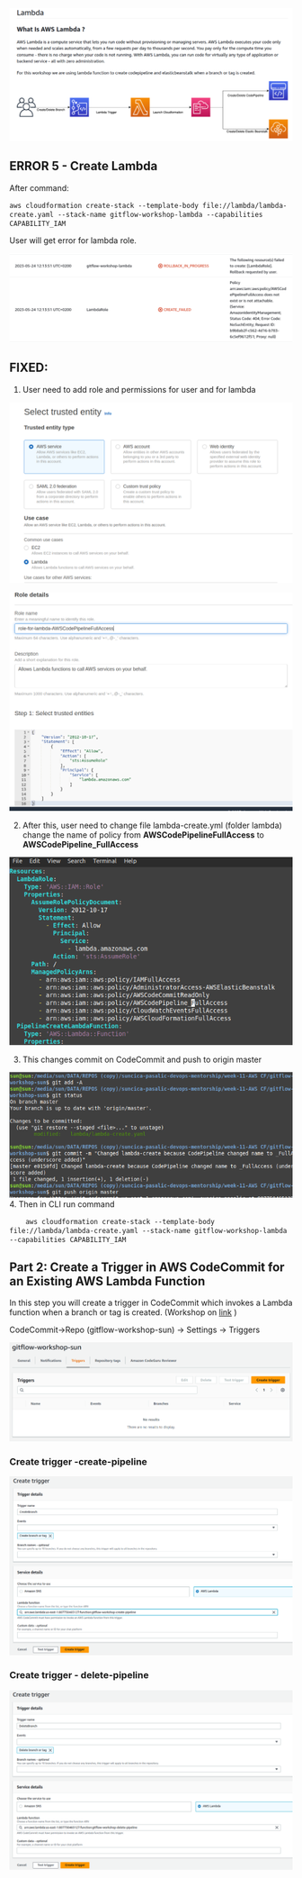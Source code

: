 ![part-lambda](img/part-lambda.png)

## ERROR 5 - Create Lambda 

After command: 

    aws cloudformation create-stack --template-body file://lambda/lambda-create.yaml --stack-name gitflow-workshop-lambda --capabilities CAPABILITY_IAM

User will get error for lambda role. 

![error5-role-lambda](img/error5-lambda-role.png)


## FIXED: 
1. User need to add role and permissions for user and for lambda 
   
![error5-creation-lambda-role](img/error5-lambda-role-creation-for-user.png)

![error5-lambda](img/error5-role-lambda-to-call-aws-services.png)


2. After this, user need to change file lambda-create.yml (folder lambda) change the name of policy from **AWSCodePipelineFullAccess** to **AWSCodePipeline_FullAccess**

![lambda-error-fullaccess](img/lambda-error-fullaccess.png)

3. This changes commit on CodeCommit and push to origin master

![push-changes-codecommit](img/lambda-codecommit-push.png)
4. Then in CLI run command 

        aws cloudformation create-stack --template-body file://lambda/lambda-create.yaml --stack-name gitflow-workshop-lambda --capabilities CAPABILITY_IAM




## Part 2: Create a Trigger in AWS CodeCommit for an Existing AWS Lambda Function

In this step you will create a trigger in CodeCommit which invokes a Lambda function when a branch or tag is created. (Workshop on [link](https://catalog.us-east-1.prod.workshops.aws/workshops/484a7839-1887-43e8-a541-a8c014cd5b18/en-US/cfn/lambda/lambda-trigger) )

CodeCommit->Repo (gitflow-workshop-sun) -> Settings -> Triggers

![create-trigger-lambda](img/create-trigger-lambda.png)

### Create trigger -create-pipeline

![create-trigger-details](img/create-trigger-with--details.png)

### Create trigger - delete-pipeline

![delete-branch-pipeline](img/delete-branch-trigger.png)

